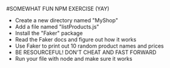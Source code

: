 #SOMEWHAT FUN NPM EXERCISE (YAY)

* Create a new directory named "MyShop"
* Add a file named "listProducts.js"
* Install the "Faker" package
* Read the Faker docs and figure out how it works
* Use Faker to print out 10 random product names and prices
* BE RESOURCEFUL! DON'T CHEAT AND FAST FORWARD
* Run your file with node and make sure it works